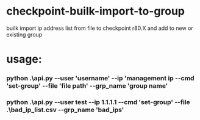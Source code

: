 # checkpoint-builk-import-to-group
builk import ip address list from file to checkpoint r80.X and add to new or existing group
# usage:
### python .\api.py --user 'username' --ip 'management ip --cmd 'set-group' --file 'file path' --grp_name 'group name'
### python .\api.py --user test --ip 1.1.1.1 --cmd 'set-group' --file .\bad_ip_list.csv --grp_name 'bad_ips'
